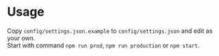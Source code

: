# Usage
Copy `config/settings.json.example` to `config/settings.json` and edit as your own.  
Start with command `npm run prod`, `npm run production` or `npm start`.  

